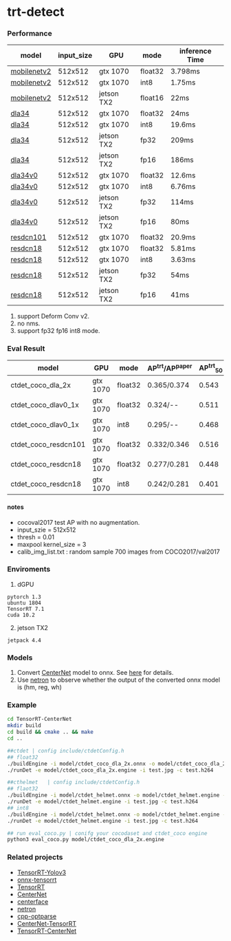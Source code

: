 # trt-detect

### Performance
| model       | input_size | GPU      | mode   | inference Time |
|----------------|------------|----------|--------|---------------|
| [mobilenetv2](https://github.com/CaoWGG/Mobilenetv2-CenterNet)    | 512x512    | gtx 1070 |float32 |    3.798ms    |
| [mobilenetv2](https://github.com/CaoWGG/Mobilenetv2-CenterNet)    | 512x512    | gtx 1070 |int8    |    1.75ms    |
| [mobilenetv2](https://github.com/CaoWGG/Mobilenetv2-CenterNet)   | 512x512    | jetson TX2|float16 |    22ms      |
| [dla34](https://github.com/xingyizhou/CenterNet/blob/master/src/lib/models/networks/pose_dla_dcn.py)| 512x512    | gtx 1070 |float32 |    24ms    |
| [dla34](https://github.com/xingyizhou/CenterNet/blob/master/src/lib/models/networks/pose_dla_dcn.py)| 512x512    | gtx 1070 |int8    |    19.6ms    |
| [dla34](https://github.com/xingyizhou/CenterNet/blob/master/src/lib/models/networks/pose_dla_dcn.py)| 512x512    | jetson TX2 |fp32    |    209ms    |
| [dla34](https://github.com/xingyizhou/CenterNet/blob/master/src/lib/models/networks/pose_dla_dcn.py)| 512x512    | jetson TX2 |fp16    |    186ms    |
| [dla34v0](https://github.com/xingyizhou/CenterNet/blob/master/src/lib/models/networks/dlav0.py)| 512x512    | gtx 1070 |float32    |    12.6ms    |
| [dla34v0](https://github.com/xingyizhou/CenterNet/blob/master/src/lib/models/networks/dlav0.py)| 512x512    | gtx 1070 |int8    |    6.76ms    |
| [dla34v0](https://github.com/xingyizhou/CenterNet/blob/master/src/lib/models/networks/dlav0.py)| 512x512    | jetson TX2 |fp32    |    114ms    |
| [dla34v0](https://github.com/xingyizhou/CenterNet/blob/master/src/lib/models/networks/dlav0.py)| 512x512    | jetson TX2 |fp16    |    80ms    |
| [resdcn101](https://github.com/xingyizhou/CenterNet/blob/master/src/lib/models/networks/resnet_dcn.py)| 512x512    | gtx 1070 |float32    |    20.9ms    |
| [resdcn18](https://github.com/xingyizhou/CenterNet/blob/master/src/lib/models/networks/resnet_dcn.py)| 512x512    | gtx 1070 |float32    |    5.81ms    |
| [resdcn18](https://github.com/xingyizhou/CenterNet/blob/master/src/lib/models/networks/resnet_dcn.py)| 512x512    | gtx 1070 |int8    |    3.63ms    |
| [resdcn18](https://github.com/xingyizhou/CenterNet/blob/master/src/lib/models/networks/resnet_dcn.py)| 512x512    | jetson TX2 |fp32    |    54ms    |
| [resdcn18](https://github.com/xingyizhou/CenterNet/blob/master/src/lib/models/networks/resnet_dcn.py)| 512x512    | jetson TX2 |fp16    |    41ms    |
1. support Deform Conv v2.
2. no nms.
3. support fp32 fp16 int8 mode.

### Eval Result

|model|GPU|mode|AP<sup>trt</sup>/AP<sup>paper</sup>|AP<sup>trt</sup><sub>50</sub>|AP<sup>trt</sup><sub>75</sub>|AP<sup>trt</sup><sub>S</sub>|AP<sup>trt</sup><sub>M</sub>|AP<sup>trt</sup><sub>L</sub>|
|---|---|---|---|---|---|---|---|---|
|ctdet_coco_dla_2x|gtx 1070|float32|0.365/0.374|0.543|0.390|0.164|0.398|0.536|
|ctdet_coco_dlav0_1x|gtx 1070|float32|0.324/--|0.511|0.343|0.140|0.350|0.476|
|ctdet_coco_dlav0_1x|gtx 1070|int8|0.295/--|0.468|0.311|0.123|0.318|0.446|
|ctdet_coco_resdcn101|gtx 1070|float32|0.332/0.346|0.516|0.349|0.115|0.367|0.531|
|ctdet_coco_resdcn18|gtx 1070|float32|0.277/0.281|0.448|0.286|0.083|0.290|0.454|
|ctdet_coco_resdcn18|gtx 1070|int8|0.242/0.281|0.401|0.250|0.061|0.255|0.409|

#### notes
 * cocoval2017 test AP with no augmentation.
 * input_szie = 512x512
 * thresh = 0.01
 * maxpool kernel_size = 3
 * calib_img_list.txt : random sample 700 images from COCO2017/val2017

### Enviroments
1. dGPU
```
pytorch 1.3
ubuntu 1804
TensorRT 7.1
cuda 10.2
```
2. jetson TX2
```
jetpack 4.4
```

### Models
1. Convert [CenterNet](https://github.com/xingyizhou/centernet) model to onnx. See [here](readme/ctdet2onnx.md) for details.
2. Use [netron](https://github.com/lutzroeder/netron) to observe whether the output of the converted onnx model is (hm, reg, wh)

### Example
```bash
cd TensorRT-CenterNet
mkdir build
cd build && cmake .. && make
cd ..

##ctdet | config include/ctdetConfig.h 
## float32
./buildEngine -i model/ctdet_coco_dla_2x.onnx -o model/ctdet_coco_dla_2x.engine 
./runDet -e model/ctdet_coco_dla_2x.engine -i test.jpg -c test.h264

##cthelmet   | config include/ctdetConfig.h
## flaot32
./buildEngine -i model/ctdet_helmet.onnx -o model/ctdet_helmet.engine -m 0
./runDet -e model/ctdet_helmet.engine -i test.jpg -c test.h264
## int8
./buildEngine -i model/ctdet_helmet.onnx -o model/ctdet_helmet.engine -m 2 -c calib_img_list.txt
./runDet -e model/ctdet_helmet.engine -i test.jpg -c test.h264

## run eval_coco.py | conifg your cocodaset and ctdet_coco engine 
python3 eval_coco.py model/ctdet_coco_dla_2x.engine
```

### Related projects
* [TensorRT-Yolov3](https://github.com/lewes6369/TensorRT-Yolov3)
* [onnx-tensorrt](https://github.com/onnx/onnx-tensorrt)
* [TensorRT](https://github.com/NVIDIA/TensorRT)
* [CenterNet](https://github.com/xingyizhou/centernet)
* [centerface](https://github.com/Star-Clouds/centerface)
* [netron](https://github.com/lutzroeder/netron)
* [cpp-optparse](https://github.com/weisslj/cpp-optparse)
* [CenterNet-TensorRT](https://github.com/JosephChenHub/CenterNet-TensorRT)
* [TensorRT-CenterNet](https://github.com/CaoWGG/TensorRT-CenterNet)

